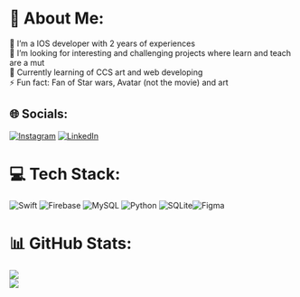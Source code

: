 # 💫 About Me:
🔭 I’m a IOS developer with 2 years of experiences<br>🤝 I’m looking for interesting and challenging projects where learn and teach are a mut <br>🌱 Currently learning of CCS art and web developing<br>⚡ Fun fact: Fan of Star wars, Avatar (not the movie) and art


## 🌐 Socials:
[![Instagram](https://img.shields.io/badge/Instagram-%23E4405F.svg?logo=Instagram&logoColor=white)](https://instagram.com/https://www.instagram.com/emmanuel.zambrano25/) [![LinkedIn](https://img.shields.io/badge/LinkedIn-%230077B5.svg?logo=linkedin&logoColor=white)](https://linkedin.com/in/https://www.linkedin.com/in/emmanuel-z-40a547100) 

# 💻 Tech Stack:
![Swift](https://img.shields.io/badge/swift-F54A2A?style=flat&logo=swift&logoColor=white) ![Firebase](https://img.shields.io/badge/firebase-%23039BE5.svg?style=flat&logo=firebase) ![MySQL](https://img.shields.io/badge/mysql-%2300f.svg?style=flat&logo=mysql&logoColor=white) ![Python](https://img.shields.io/badge/python-3670A0?style=flat&logo=python&logoColor=ffdd54) ![SQLite](https://img.shields.io/badge/sqlite-%2307405e.svg?style=flat&logo=sqlite&logoColor=white)![Figma](https://img.shields.io/badge/figma-%23F24E1E.svg?style=flat&logo=figma&logoColor=white)
# 📊 GitHub Stats:
![](https://github-readme-streak-stats.herokuapp.com/?user=emmanuel19972003&theme=tokyonight&hide_border=false)<br/>
![](https://github-readme-stats.vercel.app/api/top-langs/?username=emmanuel19972003&theme=tokyonight&hide_border=false&include_all_commits=false&count_private=false&layout=compact)
